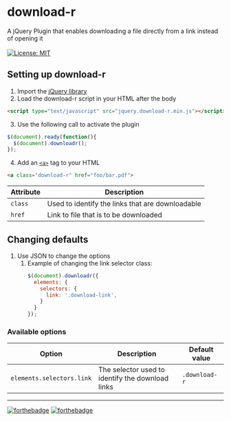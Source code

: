 # download-r
A jQuery Plugin that enables downloading a file directly from a link instead of opening it<br />
<br />
[![License: MIT](https://img.shields.io/badge/License-MIT-blue.svg)](https://opensource.org/licenses/MIT)
## Setting up download-r
1. Import the [jQuery library](https://www.google.com "jQuery's CDN Page")
2. Load the download-r script in your HTML after the body
```html
<script type="text/javascript" src="jquery.download-r.min.js"></script>
```
3. Use the following call to activate the plugin
```javascript
$(document).ready(function(){
  $(document).downloadr();
});
```
4. Add an [`<a>`](https://www.w3schools.com/tags/tag_a.asp "W3Schools A tag explenation") tag to your HTML
```html
<a class="download-r" href="foo/bar.pdf">
```
| Attribute       | Description                                       |
| --------------- | ------------------------------------------------- |
| `class`         | Used to identify the links that are downloadable  |
| `href`          | Link to file that is to be downloaded             |
## Changing defaults
1. Use JSON to change the options
    1. Example of changing the link selector class:
        ```javascript
        $(document).downloadr({
          elements: {
            selectors: {
              link: '.download-link',
            }
          }
        });
        ```
### Available options

| Option                     | Description                                                          | Default value |
| -------------------------- | -------------------------------------------------------------------- | ------------- |
| `elements.selectors.link`  | The selector used to identify the download links                     | `.download-r` |
---
[![forthebadge](https://forthebadge.com/images/badges/built-with-love.svg)](https://forthebadge.com)
[![forthebadge](https://forthebadge.com/images/badges/made-with-javascript.svg)](https://forthebadge.com)
